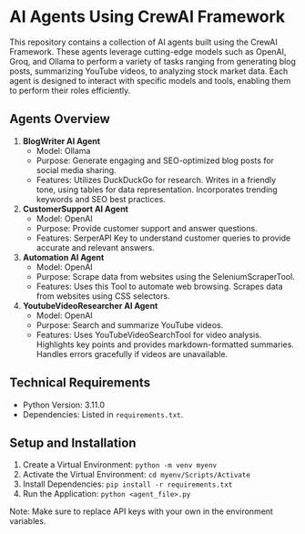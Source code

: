 AI Agents Using CrewAI Framework
=================================

This repository contains a collection of AI agents built using the CrewAI Framework. These agents leverage cutting-edge models such as OpenAI, Groq, and Ollama to perform a variety of tasks ranging from generating blog posts, summarizing YouTube videos, to analyzing stock market data. Each agent is designed to interact with specific models and tools, enabling them to perform their roles efficiently.

Agents Overview
--------------

1. **BlogWriter AI Agent**
	* Model: Ollama
	* Purpose: Generate engaging and SEO-optimized blog posts for social media sharing.
	* Features: Utilizes DuckDuckGo for research. Writes in a friendly tone, using tables for data representation. Incorporates trending keywords and SEO best practices.
2. **CustomerSupport AI Agent**
	* Model: OpenAI
	* Purpose: Provide customer support and answer questions.
	* Features: SerperAPI Key to understand customer queries to provide accurate and relevant answers.
3. **Automation AI Agent**
	* Model: OpenAI
	* Purpose: Scrape data from websites using the SeleniumScraperTool.
	* Features: Uses this Tool to automate web browsing. Scrapes data from websites using CSS selectors.
4. **YoutubeVideoResearcher AI Agent**
	* Model: OpenAI
	* Purpose: Search and summarize YouTube videos.
	* Features: Uses YouTubeVideoSearchTool for video analysis. Highlights key points and provides markdown-formatted summaries. Handles errors gracefully if videos are unavailable.

Technical Requirements
----------------------

* Python Version: 3.11.0
* Dependencies: Listed in `requirements.txt`.

Setup and Installation
----------------------

1. Create a Virtual Environment: `python -m venv myenv`
2. Activate the Virtual Environment: `cd myenv/Scripts/Activate`
3. Install Dependencies: `pip install -r requirements.txt`
4. Run the Application: `python <agent_file>.py`

Note: Make sure to replace API keys with your own in the environment variables.